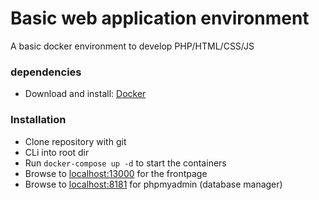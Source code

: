 # Basic web application environment

A basic docker environment to develop PHP/HTML/CSS/JS 

### dependencies
- Download and install: [Docker](https://www.docker.com/products/docker-desktop/)

### Installation
- Clone repository with git 
- CLi into root dir
- Run ```docker-compose up -d``` to start the containers
- Browse to [localhost:13000](http://localhost:13000) for the frontpage
- Browse to [localhost:8181](http://localhost:8181) for phpmyadmin (database manager)
